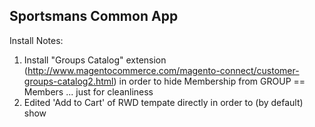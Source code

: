 ## Sportsmans Common App

Install Notes:

1. Install "Groups Catalog" extension (http://www.magentocommerce.com/magento-connect/customer-groups-catalog2.html) in order to hide Membership from GROUP == Members ... just for cleanliness
2. Edited 'Add to Cart' of RWD tempate directly in order to (by default) show  